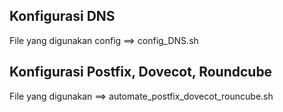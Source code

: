 ## Konfigurasi DNS
File yang digunakan config ==> config_DNS.sh

## Konfigurasi Postfix, Dovecot, Roundcube
File yang digunakan ==> automate_postfix_dovecot_rouncube.sh
